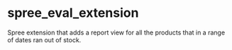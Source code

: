 # spree_eval_extension
Spree extension that adds a report view for all the products that in a range of dates ran out of stock.

